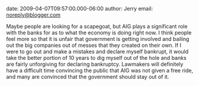date: 2009-04-07T09:57:00.000-06:00
author: Jerry
email: noreply@blogger.com

Maybe people are looking for a scapegoat, but AIG plays a significant role with
the banks for as to what the economy is doing right now.  I think people feel
more so that it is unfair that government is getting involved and bailing out
the big companies out of messes that they created on their own.  If I were to
go out and make a mistakes and declare myself bankrupt, it would take the
better portion of 10 years to dig myself out of the hole and banks are fairly
unforgiving for declaring bankruptcy.  Lawmakers will definitely have a
difficult time convincing the public that AIG was not given a free ride, and
many are convinced that the government should stay out of it.

